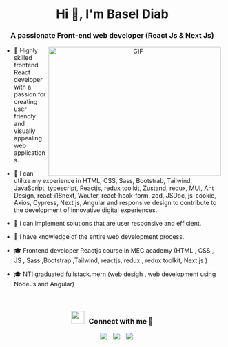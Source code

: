 <h1 align="center">Hi 👋, I'm Basel Diab </a></h1>

<h3 align="center">A passionate Front-end web developer (React Js & Next Js)</h3>

<a target="_blank" align="center">
  <img align="right" top="500" height="300" width="400" alt="GIF" src="https://media.giphy.com/media/SWoSkN6DxTszqIKEqv/giphy.gif">
</a>

- 🔭 Highly skilled frontend React developer with a passion for creating user friendly and visually appealing web applications.

- 🌱 I can utilize my experience in HTML, CSS, Sass, Bootstrab, Tailwind, JavaScript, typescript, Reactjs, redux toolkit, Zustand, redux, MUI, Ant Design, react-i18next, Wouter,
      react-hook-form, zod, JSDoc, js-cookie, Axios, Cypress, Next js, Angular and responsive design to contribute to the development of innovative digital experiences.  

- 🤝 i can implement solutions that are user responsive and efficient.

- 🌱 i have knowledge of the entire web development process.
  
- 🎓 Frontend developer Reactjs course in MEC academy (HTML , CSS , JS  , Sass ,Bootstrap ,Tailwind, reactjs, redux , redux toolkit, Next js )
  
- 🎓 NTI graduated fullstack.mern (web desigh , web development using NodeJs and Angular)
<br/>
<h3 align="center" > <img src="https://media.giphy.com/media/iY8CRBdQXODJSCERIr/giphy.gif" width="30" height="30" style="margin-right: 10px;">Connect with me 🤝 </h3>

<p align="center">

 <div align="center"  class="icons-social" style="margin-left: 10px;">
        <a style="margin-left: 10px;"  target="_blank" href="https://www.linkedin.com/in/basel-diab-94b526259/">
			<img src="https://img.icons8.com/doodle/40/000000/linkedin--v2.png"></a>
        <a style="margin-left: 10px;" target="_blank" href="https://github.com/Baseldiab">
		<img src="https://img.icons8.com/doodle/40/000000/github--v1.png"></a>
        <a style="margin-left: 10px;" target="_blank" href="mailto:baseldaib21@gmail.com">
		<img src="https://img.icons8.com/doodle/40/000000/gmail--v1.png"></a>
      </div>

</p>
